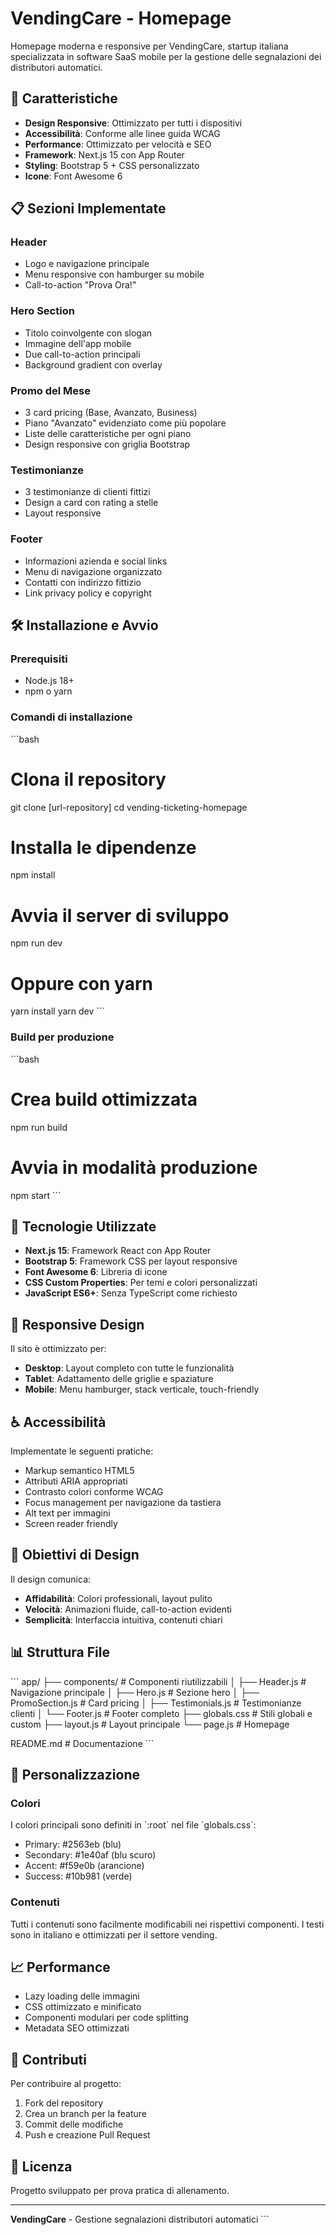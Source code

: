 # VendingCare - Homepage

Homepage moderna e responsive per VendingCare, startup italiana specializzata in software SaaS mobile per la gestione delle segnalazioni dei distributori automatici.

## 🚀 Caratteristiche

- **Design Responsive**: Ottimizzato per tutti i dispositivi
- **Accessibilità**: Conforme alle linee guida WCAG
- **Performance**: Ottimizzato per velocità e SEO
- **Framework**: Next.js 15 con App Router
- **Styling**: Bootstrap 5 + CSS personalizzato
- **Icone**: Font Awesome 6

## 📋 Sezioni Implementate

### Header
- Logo e navigazione principale
- Menu responsive con hamburger su mobile
- Call-to-action "Prova Ora!"

### Hero Section
- Titolo coinvolgente con slogan
- Immagine dell'app mobile
- Due call-to-action principali
- Background gradient con overlay

### Promo del Mese
- 3 card pricing (Base, Avanzato, Business)
- Piano "Avanzato" evidenziato come più popolare
- Liste delle caratteristiche per ogni piano
- Design responsive con griglia Bootstrap

### Testimonianze
- 3 testimonianze di clienti fittizi
- Design a card con rating a stelle
- Layout responsive

### Footer
- Informazioni azienda e social links
- Menu di navigazione organizzato
- Contatti con indirizzo fittizio
- Link privacy policy e copyright

## 🛠️ Installazione e Avvio

### Prerequisiti
- Node.js 18+ 
- npm o yarn

### Comandi di installazione

\`\`\`bash
# Clona il repository
git clone [url-repository]
cd vending-ticketing-homepage

# Installa le dipendenze
npm install

# Avvia il server di sviluppo
npm run dev

# Oppure con yarn
yarn install
yarn dev
\`\`\`

### Build per produzione

\`\`\`bash
# Crea build ottimizzata
npm run build

# Avvia in modalità produzione
npm start
\`\`\`

## 🎨 Tecnologie Utilizzate

- **Next.js 15**: Framework React con App Router
- **Bootstrap 5**: Framework CSS per layout responsive
- **Font Awesome 6**: Libreria di icone
- **CSS Custom Properties**: Per temi e colori personalizzati
- **JavaScript ES6+**: Senza TypeScript come richiesto

## 📱 Responsive Design

Il sito è ottimizzato per:
- **Desktop**: Layout completo con tutte le funzionalità
- **Tablet**: Adattamento delle griglie e spaziature
- **Mobile**: Menu hamburger, stack verticale, touch-friendly

## ♿ Accessibilità

Implementate le seguenti pratiche:
- Markup semantico HTML5
- Attributi ARIA appropriati
- Contrasto colori conforme WCAG
- Focus management per navigazione da tastiera
- Alt text per immagini
- Screen reader friendly

## 🎯 Obiettivi di Design

Il design comunica:
- **Affidabilità**: Colori professionali, layout pulito
- **Velocità**: Animazioni fluide, call-to-action evidenti  
- **Semplicità**: Interfaccia intuitiva, contenuti chiari

## 📊 Struttura File

\`\`\`
app/
├── components/          # Componenti riutilizzabili
│   ├── Header.js       # Navigazione principale
│   ├── Hero.js         # Sezione hero
│   ├── PromoSection.js # Card pricing
│   ├── Testimonials.js # Testimonianze clienti
│   └── Footer.js       # Footer completo
├── globals.css         # Stili globali e custom
├── layout.js          # Layout principale
└── page.js            # Homepage

README.md              # Documentazione
\`\`\`

## 🔧 Personalizzazione

### Colori
I colori principali sono definiti in \`:root\` nel file \`globals.css\`:
- Primary: #2563eb (blu)
- Secondary: #1e40af (blu scuro)  
- Accent: #f59e0b (arancione)
- Success: #10b981 (verde)

### Contenuti
Tutti i contenuti sono facilmente modificabili nei rispettivi componenti. I testi sono in italiano e ottimizzati per il settore vending.

## 📈 Performance

- Lazy loading delle immagini
- CSS ottimizzato e minificato
- Componenti modulari per code splitting
- Metadata SEO ottimizzati

## 🤝 Contributi

Per contribuire al progetto:
1. Fork del repository
2. Crea un branch per la feature
3. Commit delle modifiche
4. Push e creazione Pull Request

## 📄 Licenza

Progetto sviluppato per prova pratica di allenamento.

---

**VendingCare** - Gestione segnalazioni distributori automatici
\`\`\`
